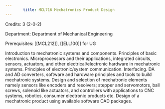 ```yaml
---
        title: MCL716 Mechatronics Product Design
---
```

Credits: 3 (2-0-2)

Department: Department of Mechanical Engineering

Prerequisites: [[MCL212]], [[ELL100]] for UG

Introduction to mechatronic systems and components. Principles of basic electronics. Microprocessors and their applications, integrated circuits, sensors, actuators, and other electrical/electronic hardware in mechatronic systems. Principles of electronic/system communication. Interfacing. DA and AD converters, software and hardware principles and tools to build mechatronic systems. Design and selection of mechatronic elements namely sensors like encoders and resolvers; stepper and servomotors, ball screws, solenoid like actuators, and controllers with applications to CNC systems, robotics, consumer electronic products etc. Design of a mechatronic product using available software CAD packages.